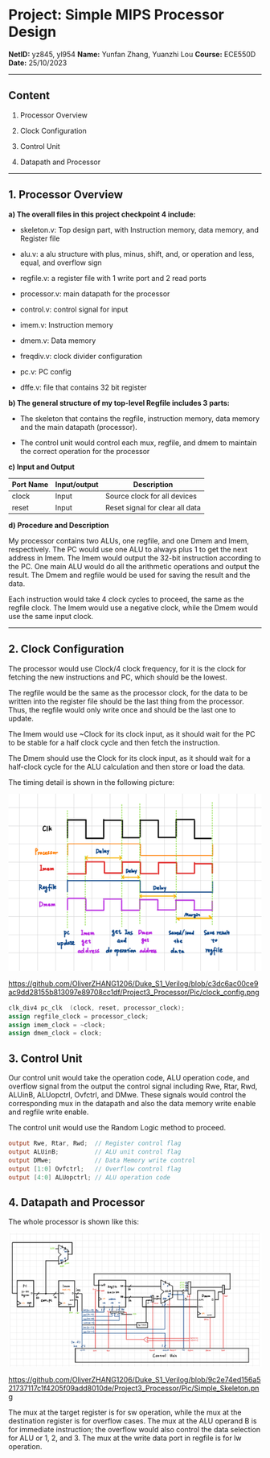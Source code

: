 # Project: Simple MIPS Processor Design

**NetID:** yz845, yl954  **Name:** Yunfan Zhang, Yuanzhi Lou **Course:** ECE550D   **Date:** 25/10/2023

---

## Content

1. Processor Overview

2. Clock Configuration

3. Control Unit

4. Datapath and Processor

---

## 1. Processor Overview

**a) The overall files in this project checkpoint 4 include:**

- skeleton.v: Top design part, with Instruction memory, data memory, and Register file

- alu.v: a alu structure with plus, minus, shift, and, or operation and less, equal, and overflow sign

- regfile.v: a register file with 1 write port and 2 read ports

- processor.v: main datapath for the processor

- control.v: control signal for input

- imem.v: Instruction memory

- dmem.v: Data memory

- freqdiv.v: clock divider configuration

- pc.v: PC config

- dffe.v: file that contains 32 bit register

**b) The general structure of my top-level Regfile includes 3 parts:** 

- The skeleton that contains the regfile, instruction memory, data memory and the main datapath (processor).

- The control unit would control each mux, regfile, and dmem to maintain the correct operation for the processor

**c) Input and Output**

|**Port Name**|**Input/output**|**Description**|
|-|-|-|
|clock|Input|Source clock for all devices|
|reset|Input|Reset signal for clear all data|

**d) Procedure and Description**

My processor contains two ALUs, one regfile, and one Dmem and Imem, respectively. The PC would use one ALU to always plus 1 to get the next address in Imem. The Imem would output the 32-bit instruction according to the PC. One main ALU would do all the arithmetic operations and output the result. The Dmem and regfile would be used for saving the result and the data. 

Each instruction would take 4 clock cycles to proceed, the same as the regfile clock. The Imem would use a negative clock, while the Dmem would use the same input clock.

---

## 2. Clock Configuration

The processor would use Clock/4 clock frequency, for it is the clock for fetching the new instructions and PC, which should be the lowest. 

The regfile would be the same as the processor clock, for the data to be written into the register file should be the last thing from the processor. Thus, the regfile would only write once and should be the last one to update. 

The Imem would use ~Clock for its clock input, as it should wait for the PC to be stable for a half clock cycle and then fetch the instruction.

The Dmem should use the Clock for its clock input, as it should wait for a half-clock cycle for the ALU calculation and then store or load the data.

The timing detail is shown in the following picture:

![图片](https://github.com/OliverZHANG1206/Duke_S1_Verilog/blob/c3dc6ac00ce9ac9dd28155b813097e89708cc1df/Project3_Processor/Pic/clock_config.png)

https://github.com/OliverZHANG1206/Duke_S1_Verilog/blob/c3dc6ac00ce9ac9dd28155b813097e89708cc1df/Project3_Processor/Pic/clock_config.png

```Verilog
clk_div4 pc_clk  (clock, reset, processor_clock);
assign regfile_clock = processor_clock;
assign imem_clock = ~clock;
assign dmem_clock = clock;
```

## 3. Control Unit

Our control unit would take the operation code, ALU operation code, and overflow signal from the output the control signal including Rwe, Rtar, Rwd, ALUinB, ALUopctrl, Ovfctrl, and DMwe. These signals would control the corresponding mux in the datapath and also the data memory write enable and regfile write enable.

The control unit would use the Random Logic method to proceed.

```Verilog
output Rwe, Rtar, Rwd;  // Register control flag
output ALUinB;          // ALU unit control flag  
output DMwe;            // Data Memory write control
output [1:0] Ovfctrl;   // Overflow control flag      
output [4:0] ALUopctrl; // ALU operation code 
```

## 4. Datapath and Processor

The whole processor is shown like this:

![图片](https://github.com/OliverZHANG1206/Duke_S1_Verilog/blob/c3dc6ac00ce9ac9dd28155b813097e89708cc1df/Project3_Processor/Pic/Simple_Skeleton.png)

https://github.com/OliverZHANG1206/Duke_S1_Verilog/blob/9c2e74ed156a521737117c1f4205f09add8010de/Project3_Processor/Pic/Simple_Skeleton.png

The mux at the target register is for sw operation, while the mux at the destination register is for overflow cases. The mux at the ALU operand B is for immediate instruction; the overflow would also control the data selection for ALU or 1, 2, and 3. The mux at the write data port in regfile is for lw operation.

